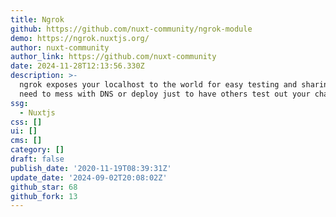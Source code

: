 ```yaml
---
title: Ngrok
github: https://github.com/nuxt-community/ngrok-module
demo: https://ngrok.nuxtjs.org/
author: nuxt-community
author_link: https://github.com/nuxt-community
date: 2024-11-28T12:13:56.330Z
description: >-
  ngrok exposes your localhost to the world for easy testing and sharing! No
  need to mess with DNS or deploy just to have others test out your changes
ssg:
  - Nuxtjs
css: []
ui: []
cms: []
category: []
draft: false
publish_date: '2020-11-19T08:39:31Z'
update_date: '2024-09-02T20:08:02Z'
github_star: 68
github_fork: 13
---
```

